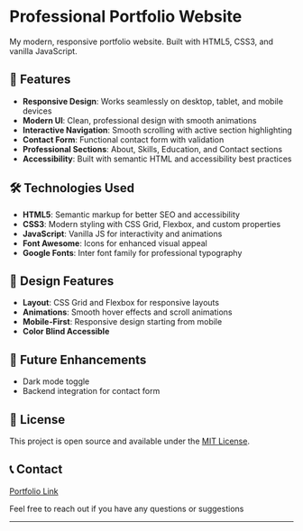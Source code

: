 # Professional Portfolio Website

My modern, responsive portfolio website. Built with HTML5, CSS3, and vanilla JavaScript.

## 🚀 Features

- **Responsive Design**: Works seamlessly on desktop, tablet, and mobile devices
- **Modern UI**: Clean, professional design with smooth animations
- **Interactive Navigation**: Smooth scrolling with active section highlighting
- **Contact Form**: Functional contact form with validation
- **Professional Sections**: About, Skills, Education, and Contact sections
- **Accessibility**: Built with semantic HTML and accessibility best practices

## 🛠️ Technologies Used

- **HTML5**: Semantic markup for better SEO and accessibility
- **CSS3**: Modern styling with CSS Grid, Flexbox, and custom properties
- **JavaScript**: Vanilla JS for interactivity and animations
- **Font Awesome**: Icons for enhanced visual appeal
- **Google Fonts**: Inter font family for professional typography

## 🎨 Design Features


- **Layout**: CSS Grid and Flexbox for responsive layouts
- **Animations**: Smooth hover effects and scroll animations
- **Mobile-First**: Responsive design starting from mobile
- **Color Blind Accessible**

## 🎯 Future Enhancements

- Dark mode toggle
- Backend integration for contact form

## 📄 License

This project is open source and available under the [MIT License](LICENSE).

## 📞 Contact
<a href="https://takalani-mukwevho.github.io/portfolio/">Portfolio Link</a>

Feel free to reach out if you have any questions or suggestions

---
